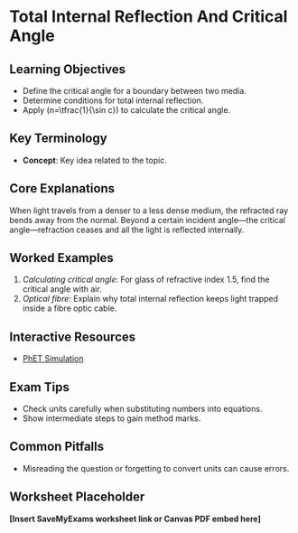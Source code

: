 # Total Internal Reflection And Critical Angle

## Learning Objectives
- Define the critical angle for a boundary between two media.
- Determine conditions for total internal reflection.
- Apply \(n=\tfrac{1}{\sin c}\) to calculate the critical angle.

## Key Terminology
- **Concept**: Key idea related to the topic.

## Core Explanations
When light travels from a denser to a less dense medium, the refracted ray bends away from the normal. Beyond a certain incident angle—the critical angle—refraction ceases and all the light is reflected internally.

## Worked Examples
1. *Calculating critical angle*: For glass of refractive index 1.5, find the critical angle with air.
2. *Optical fibre*: Explain why total internal reflection keeps light trapped inside a fibre optic cable.

## Interactive Resources
- [PhET Simulation](https://phet.colorado.edu/)

## Exam Tips
- Check units carefully when substituting numbers into equations.
- Show intermediate steps to gain method marks.

## Common Pitfalls
- Misreading the question or forgetting to convert units can cause errors.

## Worksheet Placeholder
**[Insert SaveMyExams worksheet link or Canvas PDF embed here]**
